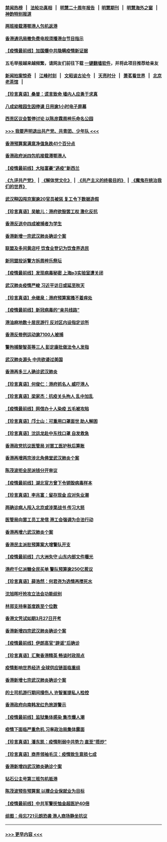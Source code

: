 #### [禁闻热榜](热点新闻.md?=0)  &nbsp;&nbsp;|&nbsp;&nbsp; [法轮功真相](https://github.com/gfw-breaker/truth/blob/master/README.md?=0) &nbsp;&nbsp;|&nbsp;&nbsp; [明慧二十周年报告](https://github.com/gfw-breaker/mh-reports/blob/master/README.md?=0) &nbsp;&nbsp;|&nbsp;&nbsp;[明慧期刊](https://github.com/gfw-breaker/mh-qikan) &nbsp;&nbsp;|&nbsp;&nbsp; [明慧海外之窗](https://github.com/gfw-breaker/mh-news/blob/master/README.md?=0) &nbsp;&nbsp;|&nbsp;&nbsp; [神韵特别报道](https://github.com/gfw-breaker/mh-news/blob/master/shenyun.md?=0)
#### [两班接载滞鄂港人包机返港](../pages/nsc415/n11915855.md?t=03051632) 
#### [香港通讯局撤免费电视须播港台节目指示](../pages/nsc415/n11915831.md?t=03051632) 
#### [【疫情最前线】加国爆中共隐瞒疫情新证据](../pages/nsc415/n11915482.md?t=03051632) 
#### 五毛举报越来越频繁，请网友们前往下载 [一键翻墙软件](https://github.com/gfw-breaker/ssr-accounts)，并将此项目推荐给亲友
#### [新闻拍案惊奇](https://github.com/gfw-breaker/banned-news/blob/master/pages/link4.md) &nbsp;&nbsp;|&nbsp;&nbsp; [江峰时刻](https://github.com/gfw-breaker/banned-news/blob/master/pages/link4.md) &nbsp;&nbsp;|&nbsp;&nbsp; [文昭谈古论今](https://github.com/gfw-breaker/banned-news/blob/master/pages/link4.md) &nbsp;&nbsp;|&nbsp;&nbsp; [天亮时分](https://github.com/gfw-breaker/banned-news/blob/master/pages/link4.md) &nbsp;&nbsp;|&nbsp;&nbsp; [萧茗看世界](https://github.com/gfw-breaker/banned-news/blob/master/pages/link4.md) &nbsp;&nbsp;|&nbsp;&nbsp; [北京老茶馆](https://github.com/gfw-breaker/banned-news/blob/master/pages/link4.md) &nbsp;&nbsp;|&nbsp;&nbsp; 
#### [【珍言真语】桑普：谎言致命 墙内人应勇于求真](../pages/nsc415/n11915169.md?t=03051632) 
#### [八成幼稚园生因停课 日用逾1小时电子屏幕](../pages/nsc415/n11913263.md?t=03051632) 
#### [西贡区议会暂停讨论 以陈彦霖周梓乐命名公园](../pages/nsc415/n11913248.md?t=03051632) 
#### [>>> 我要声明退出共产党、共青团、少年队 <<<](https://github.com/begood0513/goodnews/blob/master/quit/letter.md) 
#### [香港预算案满意净值急跌41个百分点](../pages/nsc415/n11913236.md?t=03051632) 
#### [香港政府派四包机接载滞鄂港人](../pages/nsc415/n11913211.md?t=03051632) 
#### [【疫情最前线】大陆富豪“逃疫”新西兰](../pages/nsc415/n11913160.md?t=03051632) 
#### [《九评共产党》](https://github.com/begood0513/9ping.md/blob/master/README.md) &nbsp;|&nbsp; [《解体党文化》](../../../../jtdwh.md/blob/master/README.md)  &nbsp;|&nbsp; [《共产主义的终极目的》](../../../../gczydzjmd.md/blob/master/README.md) &nbsp;|&nbsp; [《魔鬼在统治我们的世界》](../../../../mgztzwmdsj.md/blob/master/README.md) 
#### [武汉释囚闯京案逾20官员被惩 复工令下数据造假](../pages/nsc415/n11912743.md?t=03051632) 
#### [【珍言真语】吴敏儿：港府欲毁罢工权 激化反抗](../pages/nsc415/n11912457.md?t=03051632) 
#### [香港反送中四成被捕者为学生](../pages/nsc415/n11910730.md?t=03051632) 
#### [香港新增一宗武汉肺炎确诊个案](../pages/nsc415/n11910724.md?t=03051632) 
#### [联盟及多间黄店吁 饮食业登记为饮食界选民](../pages/nsc415/n11910718.md?t=03051632) 
#### [新同盟投诉警方拆周梓乐祭坛](../pages/nsc415/n11910707.md?t=03051632) 
#### [【疫情最前线】发现病毒秘密 上海p3实验室遭关闭](../pages/nsc415/n11910640.md?t=03051632) 
#### [武汉肺炎疫情严峻 习近平访日或延至秋天](../pages/nsc415/n11910570.md?t=03051632) 
#### [【珍言真语】佘继泉：港府预算案搔不着痒处](../pages/nsc415/n11910011.md?t=03051632) 
#### [【疫情最前线】新冠病毒的“亲共线路”](../pages/nsc415/n11907734.md?t=03051632) 
#### [港油麻地数十居民游行 反对区内设指定诊所](../pages/nsc415/n11907900.md?t=03051632) 
#### [香港反修例运动逾7100人被捕](../pages/nsc415/n11907922.md?t=03051632) 
#### [警拘捕黎智英等三人 彭定康批做法令人发指](../pages/nsc415/n11907905.md?t=03051632) 
#### [武汉肺炎源头 中共欲诿过美国](../pages/nsc415/n11907665.md?t=03051632) 
#### [香港再多三人确诊武汉肺炎](../pages/nsc415/n11907846.md?t=03051632) 
#### [【珍言真语】何俊仁：港府抓名人 威吓港人](../pages/nsc415/n11907561.md?t=03051632) 
#### [【珍言真语】梁家杰：抗疫关头拘人 乱中加乱](../pages/nsc415/n11907444.md?t=03051632) 
#### [【疫情最前线】网信办十人染疫 五毛被攻陷](../pages/nsc415/n11903757.md?t=03051632) 
#### [【珍言真语】邝士山：可重用口罩面世 助人解困](../pages/nsc415/n11903875.md?t=03051632) 
#### [【珍言真语】沈运龙赴中东找口罩 自发救急](../pages/nsc415/n11903291.md?t=03051632) 
#### [香港政党抗议医管局 对罢工医护秋后算账](../pages/nsc415/n11901746.md?t=03051632) 
#### [香港再增两宗涉北角佛堂武汉肺炎个案](../pages/nsc415/n11901737.md?t=03051632) 
#### [陈茂波拒全民派钱分开审议](../pages/nsc415/n11901672.md?t=03051632) 
#### [【疫情最前线】湖北官方曾下令销毁病毒样本](../pages/nsc415/n11901518.md?t=03051632) 
#### [【珍言真语】李兆富：留存现金 应对失业潮](../pages/nsc415/n11901448.md?t=03051632) 
#### [两确诊病人闯入北京或涉栗战书 传习大怒](../pages/nsc415/n11901180.md?t=03051632) 
#### [医管局向罢工员工发信 港工会强调为合法行动](../pages/nsc415/n11898870.md?t=03051632) 
#### [香港再增六武汉肺炎个案](../pages/nsc415/n11898843.md?t=03051632) 
#### [香港民主派批预算案大增警队开支](../pages/nsc415/n11898813.md?t=03051632) 
#### [【疫情最前线】六大洲失守 山东内部文件曝光](../pages/nsc415/n11898455.md?t=03051632) 
#### [港府千亿派糖全民买单 警队预算逾250亿惹议](../pages/nsc415/n11898608.md?t=03051632) 
#### [【珍言真语】薛浩然：何君尧为选情再搅死水](../pages/nsc415/n11898269.md?t=03051632) 
#### [沈旭晖吁抢攻立法会功能组别](../pages/nsc415/n11896084.md?t=03051632) 
#### [林郑支持率首度跌至个位数](../pages/nsc415/n11896058.md?t=03051632) 
#### [香港文凭试如期3月27日开考](../pages/nsc415/n11896055.md?t=03051632) 
#### [香港新增四宗武汉肺炎确诊个案](../pages/nsc415/n11896040.md?t=03051632) 
#### [【疫情最前线】伊朗高官“辟谣”后确诊](../pages/nsc415/n11895902.md?t=03051632) 
#### [【珍言真语】汇聚香港精英 畅谈时政观点](../pages/nsc415/n11895733.md?t=03051632) 
#### [疫情影响世界经济 全球供应链面临重组](../pages/nsc415/n11895634.md?t=03051632) 
#### [香港新增七宗武汉肺炎确诊个案](../pages/nsc415/n11893498.md?t=03051632) 
#### [的士司机游行期间撞伤人 许智峯提私人检控](../pages/nsc415/n11893483.md?t=03051632) 
#### [香港政府向南韩发红色旅游警示](../pages/nsc415/n11893398.md?t=03051632) 
#### [【疫情最前线】监狱集体感染 集市爆人潮](../pages/nsc415/n11893181.md?t=03051632) 
#### [疫情下面临严重危机  习率政治局集体露面](../pages/nsc415/n11893305.md?t=03051632) 
#### [【珍言真语】潘东凯：疫情削弱中共势力 直至“揽炒”](../pages/nsc415/n11892866.md?t=03051632) 
#### [【珍言真语】商界领袖毛汉：疫情致生意损七成](../pages/nsc415/n11890348.md?t=03051632) 
#### [香港新增四武汉肺炎确诊个案](../pages/nsc415/n11890610.md?t=03051632) 
#### [钻石公主号第三班包机抵港](../pages/nsc415/n11890645.md?t=03051632) 
#### [陈茂波预告预算案 以撑企业保就业为目标](../pages/nsc415/n11890574.md?t=03051632) 
#### [【疫情最前线】中共军警抚恤金超医护40倍](../pages/nsc415/n11890458.md?t=03051632) 
#### [组图：毋忘721元朗恐袭 港人商场静坐抗议](../pages/nsc415/n11876882.md?t=03051632) 

----
#### [ >>> 更早内容 <<< ](../indexes/nsc415-earlier.md)
